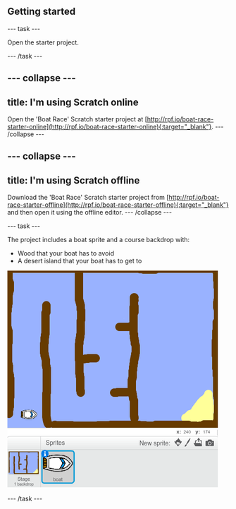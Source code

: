 ## Getting started

--- task ---

Open the starter project.

--- /task ---

--- collapse ---
---
title: I'm using Scratch online
---
Open the 'Boat Race' Scratch starter project at [http://rpf.io/boat-race-starter-online](http://rpf.io/boat-race-starter-online){:target="_blank"}.
--- /collapse ---

--- collapse ---
---
title: I'm using Scratch offline
---
Download the 'Boat Race' Scratch starter project from [http://rpf.io/boat-race-starter-offline](http://rpf.io/boat-race-starter-offline){:target="_blank"} and then open it using the offline editor.
--- /collapse ---

--- task ---

The project includes a boat sprite and a course backdrop with:

 + Wood that your boat has to avoid
 + A desert island that your boat has to get to

 ![screenshot](images/boat-starter.png) 

--- /task ---


